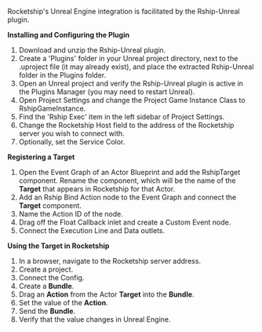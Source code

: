 Rocketship's Unreal Engine integration is facilitated by the Rship-Unreal plugin.

**Installing and Configuring the Plugin**

1. Download and unzip the Rship-Unreal plugin.
2. Create a 'Plugins' folder in your Unreal project directory, next to the .uproject file (it may already exist), and place the extracted Rship-Unreal folder in the Plugins folder.
3. Open an Unreal project and verify the Rship-Unreal plugin is active in the Plugins Manager (you may need to restart Unreal).
4. Open Project Settings and change the Project Game Instance Class to RshipGameInstance.
5. Find the 'Rship Exec' item in the left sidebar of Project Settings.
6. Change the Rocketship Host field to the address of the Rocketship server you wish to connect with.
7. Optionally, set the Service Color.

**Registering a Target**

1. Open the Event Graph of an Actor Blueprint and add the RshipTarget component. Rename the component, which will be the name of the **Target** that appears in Rocketship for that Actor.
2. Add an Rship Bind Action node to the Event Graph and connect the **Target** component.
3. Name the Action ID of the node.
4. Drag off the Float Callback inlet and create a Custom Event node.
6. Connect the Execution Line and Data outlets.

**Using the Target in Rocketship**

1. In a browser, navigate to the Rocketship server address.
2. Create a project.
3. Connect the Config.
4. Create a **Bundle**.
5. Drag an **Action** from the Actor **Target** into the **Bundle**.
6. Set the value of the **Action**.
7. Send the **Bundle**.
8. Verify that the value changes in Unreal Engine.

